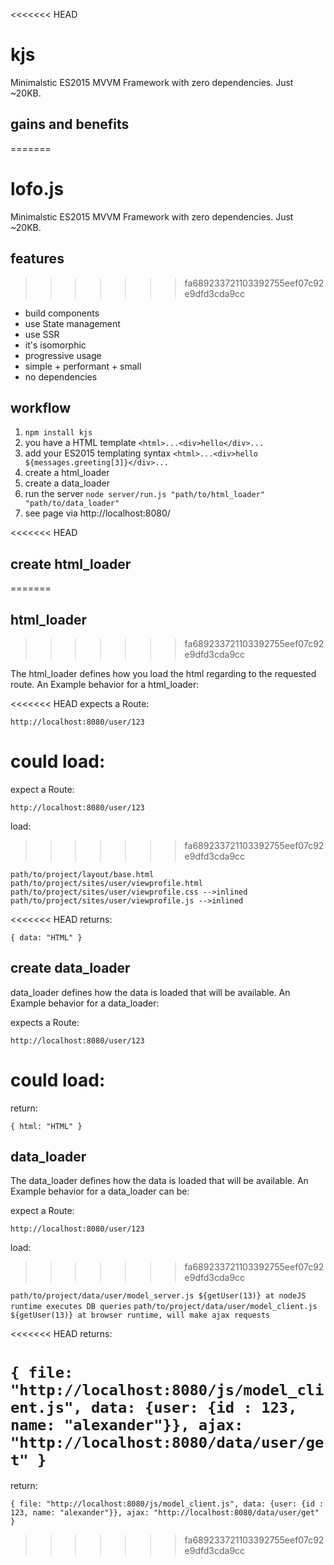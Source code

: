 <<<<<<< HEAD
# kjs

Minimalstic ES2015 MVVM Framework with zero dependencies. Just ~20KB.

## gains and benefits
=======
# lofo.js

Minimalstic ES2015 MVVM Framework with zero dependencies. Just ~20KB.

## features
>>>>>>> fa689233721103392755eef07c92e9dfd3cda9cc

- build components
- use State management
- use SSR
- it's isomorphic
- progressive usage
- simple + performant + small
- no dependencies

## workflow

1. `npm install kjs`
2. you have a HTML template `<html>...<div>hello</div>...`
3. add your ES2015 templating syntax `<html>...<div>hello ${messages.greeting[3]}</div>...`
4. create a html_loader 
5. create a data_loader
6. run the server `node server/run.js "path/to/html_loader" "path/to/data_loader"`
7. see page via http://localhost:8080/

<<<<<<< HEAD
## create html_loader
=======
## html_loader
>>>>>>> fa689233721103392755eef07c92e9dfd3cda9cc

The html_loader defines how you load the html regarding to the requested route.
An Example behavior for a html_loader:

<<<<<<< HEAD
expects a Route:

`http://localhost:8080/user/123` 

could load:
=======
expect a Route:

`http://localhost:8080/user/123` 

load:
>>>>>>> fa689233721103392755eef07c92e9dfd3cda9cc

`path/to/project/layout/base.html`
`path/to/project/sites/user/viewprofile.html`
`path/to/project/sites/user/viewprofile.css -->inlined`
`path/to/project/sites/user/viewprofile.js -->inlined`

<<<<<<< HEAD
returns:

`{ data: "HTML" }`

## create data_loader

data_loader defines how the data is loaded that will be available.
An Example behavior for a data_loader:

expects a Route:

`http://localhost:8080/user/123` 

could load:
=======
return:

`{ html: "HTML" }`

## data_loader

The data_loader defines how the data is loaded that will be available.
An Example behavior for a data_loader can be:

expect a Route:

`http://localhost:8080/user/123` 

load:
>>>>>>> fa689233721103392755eef07c92e9dfd3cda9cc

`path/to/project/data/user/model_server.js ${getUser(13)} at nodeJS runtime executes DB queries`
`path/to/project/data/user/model_client.js ${getUser(13)} at browser runtime, will make ajax requests`

<<<<<<< HEAD
returns:

`{ file: "http://localhost:8080/js/model_client.js", data: {user: {id : 123, name: "alexander"}}, ajax: "http://localhost:8080/data/user/get" }`
=======
return:

`{ file: "http://localhost:8080/js/model_client.js", data: {user: {id : 123, name: "alexander"}}, ajax: "http://localhost:8080/data/user/get" }`

>>>>>>> fa689233721103392755eef07c92e9dfd3cda9cc
